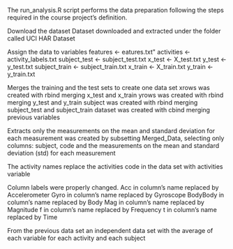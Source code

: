 The run_analysis.R script performs the data preparation following the steps 
required in the course project’s definition.

Download the dataset
Dataset downloaded and extracted under the folder called UCI HAR Dataset

Assign the data to variables
features <- eatures.txt"
activities <- activity_labels.txt
subject_test <- subject_test.txt
x_test <- X_test.txt
y_test <- y_test.txt
subject_train <- subject_train.txt
x_train <- X_train.txt
y_train <- y_train.txt

Merges the training and the test sets to create one data set
xrows was created with rbind merging x_test and x_train
yrows was created with rbind merging y_test and y_train 
subject was created with rbind merging subject_test and subject_train
dataset was created with cbind merging previous variables

Extracts only the measurements on the mean and standard deviation for each 
measurement was created by subsetting Merged_Data, selecting only columns: 
subject, code and the measurements on the mean and standard deviation (std) 
for each measurement

The activity names replace the activities code in the data set with activities 
variable

Column labels were properly changed.
Acc in column’s name replaced by Accelerometer
Gyro in column’s name replaced by Gyroscope
BodyBody in column’s name replaced by Body
Mag in column’s name replaced by Magnitude
f in column’s name replaced by Frequency
t in column’s name replaced by Time

From the previous data set an independent data set with the average of each variable for each activity and each subject
